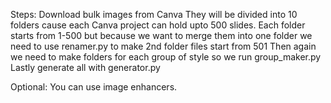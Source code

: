 Steps:
Download bulk images from Canva
They will be divided into 10 folders cause each Canva project can hold upto 500 slides.
Each folder starts from 1-500 but because we want to merge them into one folder we need to use renamer.py to make 2nd folder files start from 501
Then again we need to make folders for each group of style so we run group_maker.py
Lastly generate all with generator.py

Optional:
	You can use image enhancers.
    